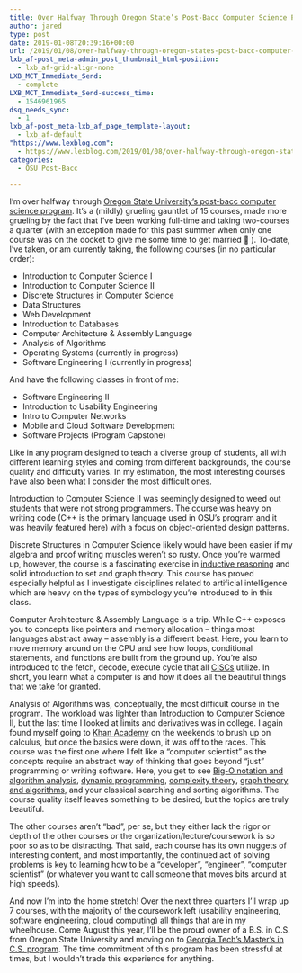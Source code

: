 ```yaml
---
title: Over Halfway Through Oregon State’s Post-Bacc Computer Science Program
author: jared
type: post
date: 2019-01-08T20:39:16+00:00
url: /2019/01/08/over-halfway-through-oregon-states-post-bacc-computer-science-program/
lxb_af-post_meta-admin_post_thumbnail_html-position:
  - lxb_af-grid-align-none
LXB_MCT_Immediate_Send:
  - complete
LXB_MCT_Immediate_Send-success_time:
  - 1546961965
dsq_needs_sync:
  - 1
lxb_af-post_meta-lxb_af_page_template-layout:
  - lxb_af-default
"https://www.lexblog.com":
  - https://www.lexblog.com/2019/01/08/over-halfway-through-oregon-states-post-bacc-computer-science-program/
categories:
  - OSU Post-Bacc

---
```

I&#8217;m over halfway through [Oregon State University&#8217;s post-bacc computer science program][1]. It&#8217;s a (mildly) grueling gauntlet of 15 courses, made more grueling by the fact that I&#8217;ve been working full-time and taking two-courses a quarter (with an exception made for this past summer when only one course was on the docket to give me some time to get married 🙂 ). To-date, I&#8217;ve taken, or am currently taking, the following courses (in no particular order):

  * Introduction to Computer Science I
  * Introduction to Computer Science II
  * Discrete Structures in Computer Science
  * Data Structures
  * Web Development
  * Introduction to Databases
  * Computer Architecture & Assembly Language
  * Analysis of Algorithms
  * Operating Systems (currently in progress)
  * Software Engineering I (currently in progress)

<!--more-->

And have the following classes in front of me:

  * Software Engineering II
  * Introduction to Usability Engineering
  * Intro to Computer Networks
  * Mobile and Cloud Software Development
  * Software Projects (Program Capstone)

Like in any program designed to teach a diverse group of students, all with different learning styles and coming from different backgrounds, the course quality and difficulty varies. In my estimation, the most interesting courses have also been what I consider the most difficult ones.

Introduction to Computer Science II was seemingly designed to weed out students that were not strong programmers. The course was heavy on writing code (C++ is the primary language used in OSU&#8217;s program and it was heavily featured here) with a focus on object-oriented design patterns.

Discrete Structures in Computer Science likely would have been easier if my algebra and proof writing muscles weren&#8217;t so rusty. Once you&#8217;re warmed up, however, the course is a fascinating exercise in [inductive reasoning][2] and solid introduction to set and graph theory. This course has proved especially helpful as I investigate disciplines related to artificial intelligence which are heavy on the types of symbology you&#8217;re introduced to in this class.

Computer Architecture & Assembly Language is a trip. While C++ exposes you to concepts like pointers and memory allocation &#8211; things most languages abstract away &#8211; assembly is a different beast. Here, you learn to move memory around on the CPU and see how loops, conditional statements, and functions are built from the ground up. You&#8217;re also introduced to the fetch, decode, execute cycle that all [CISCs][3] utilize. In short, you learn what a computer is and how it does all the beautiful things that we take for granted.

Analysis of Algorithms was, conceptually, the most difficult course in the program. The workload was lighter than Introduction to Computer Science II, but the last time I looked at limits and derivatives was in college. I again found myself going to [Khan Academy][4] on the weekends to brush up on calculus, but once the basics were down, it was off to the races. This course was the first one where I felt like a &#8220;computer scientist&#8221; as the concepts require an abstract way of thinking that goes beyond &#8220;just&#8221; programming or writing software. Here, you get to see [Big-O notation and algorithm analysis][5], [dynamic programming][6], [complexity theory][7], [graph theory and algorithms][8], and your classical searching and sorting algorithms. The course quality itself leaves something to be desired, but the topics are truly beautiful.

The other courses aren&#8217;t &#8220;bad&#8221;, per se, but they either lack the rigor or depth of the other courses or the organization/lecture/coursework is so poor so as to be distracting. That said, each course has its own nuggets of interesting content, and most importantly, the continued act of solving problems is key to learning how to be a &#8220;developer&#8221;, &#8220;engineer&#8221;, &#8220;computer scientist&#8221; (or whatever you want to call someone that moves bits around at high speeds).

And now I&#8217;m into the home stretch! Over the next three quarters I&#8217;ll wrap up 7 courses, with the majority of the coursework left (usability engineering, software engineering, cloud computing) all things that are in my wheelhouse. Come August this year, I&#8217;ll be the proud owner of a B.S. in C.S. from Oregon State University and moving on to [Georgia Tech&#8217;s Master&#8217;s in C.S. program][9]. The time commitment of this program has been stressful at times, but I wouldn&#8217;t trade this experience for anything.

 [1]: http://eecs.oregonstate.edu/online-cs-students
 [2]: https://en.wikipedia.org/wiki/Mathematical_induction
 [3]: https://en.wikipedia.org/wiki/Complex_instruction_set_computer
 [4]: https://www.khanacademy.org/
 [5]: https://en.wikipedia.org/wiki/Big_O_notation
 [6]: https://en.wikipedia.org/wiki/Dynamic_programming
 [7]: https://en.wikipedia.org/wiki/Computational_complexity_theory
 [8]: https://en.wikipedia.org/wiki/Graph_theory
 [9]: http://www.omscs.gatech.edu/